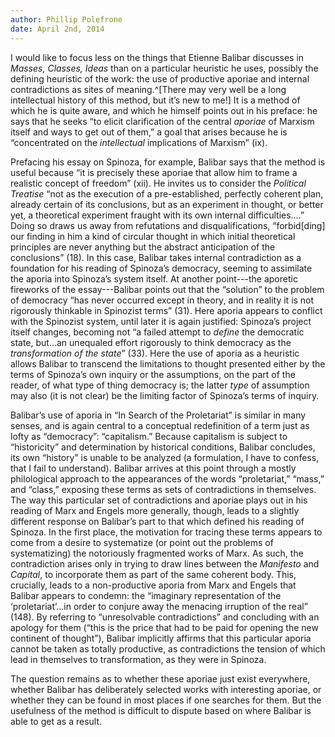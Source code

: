 ```yaml
---
author: Phillip Polefrone
date: April 2nd, 2014
---
```


I would like to focus less on the things that Etienne Balibar discusses in *Masses, Classes, Ideas* than on a particular heuristic he uses, possibly the defining heuristic of the work: the use of productive aporiae and internal contradictions as sites of meaning.^[There may very well be a long intellectual history of this method, but it’s new to me!] It is a method of which he is quite aware, and which he himself points out in his preface: he says that he seeks “to elicit clarification of the central *aporiae* of Marxism itself and ways to get out of them,” a goal that arises because he is “concentrated on the *intellectual* implications of Marxism” (ix).

Prefacing his essay on Spinoza, for example, Balibar says that the method is useful because “it is precisely these aporiae that allow him to frame a realistic concept of freedom” (xii). He invites us to consider the *Political Treatise* “not as the execution of a pre-established, perfectly coherent plan, already certain of its conclusions, but as an experiment in thought, or better yet, a theoretical experiment fraught with its own internal difficulties….” Doing so draws us away from refutations and disqualifications, “forbid[ding] our finding in him a kind of circular thought in which initial theoretical principles are never anything but the abstract anticipation of the conclusions” (18). In this case, Balibar takes internal contradiction as a foundation for his reading of Spinoza’s democracy, seeming to assimilate the aporia into Spinoza’s system itself. At another point---the aporetic fireworks of the essay---Balibar points out that the “solution” to the problem of democracy “has never occurred except in theory, and in reality it is not rigorously thinkable in Spinozist terms” (31). Here aporia appears to conflict with the Spinozist system, until later it is again justified: Spinoza’s project itself changes, becoming not “a failed attempt to *define* the democratic state, but…an unequaled effort rigorously to think democracy as the *transformation of the state*” (33). Here the use of aporia as a heuristic allows Balibar to transcend the limitations to thought presented either by the terms of Spinoza’s own inquiry or the assumptions, on the part of the reader, of what type of thing democracy is; the latter *type* of assumption may also (it is not clear) be the limiting factor of Spinoza’s terms of inquiry. 

Balibar’s use of aporia in “In Search of the Proletariat” is similar in many senses, and is again central to a conceptual redefinition of a term just as lofty as “democracy”: “capitalism.” Because capitalism is subject to “historicity” and determination by historical conditions, Balibar concludes, its own “history” is unable to be analyzed (a formulation, I have to confess, that I fail to understand). Balibar arrives at this point through a mostly philological approach to the appearances of the words “proletariat,” “mass,” and “class,” exposing these terms as sets of contradictions in themselves. The way this particular set of contradictions and aporiae plays out in his reading of Marx and Engels more generally, though, leads to a slightly different response on Balibar’s part to that which defined his reading of Spinoza. In the first place, the motivation for tracing these terms appears to come from a desire to systematize (or point out the problems of systematizing) the notoriously fragmented works of Marx. As such, the contradiction arises only in trying to draw lines between the *Manifesto* and *Capital*, to incorporate them as part of the same coherent body. This, crucially, leads to a non-productive aporia from Marx and Engels that Balibar appears to condemn: the “imaginary representation of the ‘proletariat’…in order to conjure away the menacing irruption of the real” (148). By referring to “unresolvable contradictions” and concluding with an apology for them (“this is the price that had to be paid for opening the new continent of thought”), Balibar implicitly affirms that this particular aporia cannot be taken as totally productive, as contradictions the tension of which lead in themselves to transformation, as they were in Spinoza. 

The question remains as to whether these aporiae just exist everywhere, whether Balibar has deliberately selected works with interesting aporiae, or whether they can be found in most places if one searches for them. But the usefulness of the method is difficult to dispute based on where Balibar is able to get as a result.